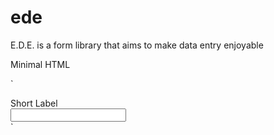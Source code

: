 ede
===

E.D.E. is a form library that aims to make data entry enjoyable


Minimal HTML

`
  <div class="component-section">
    <div class="input-component label-sm input-med">
      <label>Short Label</label>
      <div class="input-box">
        <input type="text" />
      </div>
    </div>
  </div>
`
